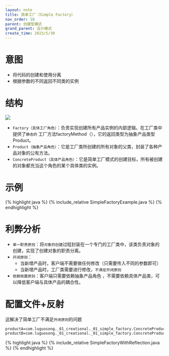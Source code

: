 ```yaml
---
layout: note
title: 简单工厂（Simple Factory）
nav_order: 10
parent: 创建型模式
grand_parent: 设计模式
create_time: 2023/5/30
---
```


# 意图

- 将代码的创建和使用分离
- 根据参数的不同返回不同类的实例

# 结构

![](https://cdn.jsdelivr.net/gh/luguosong/images@master/blog-img/20230530224000.png)

- `Factory（具体工厂角色）`：负责实现创建所有产品实例的内部逻辑。在工厂类中提供了`静态的`
  工厂方法factoryMethod（），它的返回类型为抽象产品类型Product。
- `Product（抽象产品角色）`：它是工厂类所创建的所有对象的父类，封装了各种产品对象的公有方法。
- `ConcreteProduct（具体产品角色）`：它是简单工厂模式的创建目标，所有被创建的对象都充当这个角色的某个具体类的实例。

# 示例

{% highlight java %}
{% include_relative SimpleFactoryExample.java %}
{% endhighlight %}

# 利弊分析

- `单一职责原则`：将`对象的创建`过程封装在一个专门的工厂类中，该类负责对象的创建，实现了创建对象的职责分离。
- `开闭原则`：
    - 当新增产品时，客户端不需要做任何修改（只需要传入不同的参数即可）
    - 当新增产品时，工厂类需要进行修改，`不满足开闭原则`
- `依赖倒置原则`：客户端只需要依赖抽象产品角色 ，不需要依赖具体产品类，可以降低客户端与具体产品的耦合性。

# 配置文件+反射

这解决了简单工厂不满足`开闭原则`的问题

```properties
productA=com.luguosong._01_creational._01_simple_factory.ConcreteProductA
productB=com.luguosong._01_creational._01_simple_factory.ConcreteProductB
```

{% highlight java %}
{% include_relative SimpleFactoryWithReflection.java %}
{% endhighlight %}
